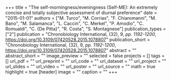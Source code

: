 +++
title = "The self-morningness/eveningness (Self-ME): An extremely concise and totally subjective assessment of diurnal preference"
date = "2015-01-01"
authors = ["M. Turco", "M. Corrias", "F. Chiaromanni", "M. Bano", "M. Salamanca", "L. Caccin", "C. Merkel", "P. Amodio", "C. Romualdi", "C. {De Pitta}", "R. Costa", "S. Montagnese"]
publication_types = ["2"]
publication = "Chronobiology International, (32), 9, _pp. 1192-1200_, https://doi.org/10.3109/07420528.2015.1078807"
publication_short = "Chronobiology International, (32), 9, _pp. 1192-1200_, https://doi.org/10.3109/07420528.2015.1078807"
abstract = ""
abstract_short = ""
image_preview = ""
selected = false
projects = []
tags = []
url_pdf = ""
url_preprint = ""
url_code = ""
url_dataset = ""
url_project = ""
url_slides = ""
url_video = ""
url_poster = ""
url_source = ""
math = true
highlight = true
[header]
image = ""
caption = ""
+++
